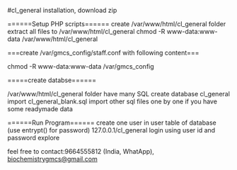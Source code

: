 #cl_general installation, 
download zip

======Setup PHP scripts======
create /var/www/html/cl_general folder
extract all files to  /var/www/html/cl_general
chmod -R www-data:www-data /var/www/html/cl_general

===create /var/gmcs_config/staff.conf with following content===

<?php
$GLOBALS['main_user']='mysql user';
$GLOBALS['main_pass']='mysql password';

$GLOBALS['email_user']='mysql email database user';
$GLOBALS['email_pass']='mysql email database pass';
$GLOBALS['email_db_server']='email database ip';
?>

chmod -R www-data:www-data /var/gmcs_config

=====create databse======

/var/www/html/cl_general folder have many SQL
create database cl_general
import cl_general_blank.sql
import other sql files one by one if you have some readymade data

======Run Program======
create one user in user table of database (use entrypt() for password)
127.0.0.1/cl_general
login using user id and password
explore

feel free to contact:9664555812 (India, WhatApp), biochemistrygmcs@gmail.com
